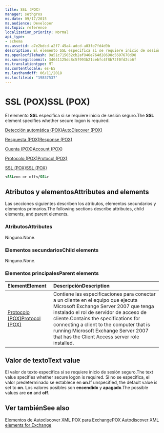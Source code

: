 ```yaml
---
title: SSL (POX)
manager: sethgros
ms.date: 09/17/2015
ms.audience: Developer
ms.topic: reference
localization_priority: Normal
api_type:
- schema
ms.assetid: a7e2bdcd-a2f7-45a4-adcd-a03fe7fd4d9b
description: El elemento SSL especifica si se requiere inicio de sesión seguro.
ms.openlocfilehash: 9a51c715032cb2af846e764d28698c5697670d98
ms.sourcegitcommit: 34041125dc8c5f993b21cebfc4f8b72f0fd2cb6f
ms.translationtype: MT
ms.contentlocale: es-ES
ms.lasthandoff: 06/11/2018
ms.locfileid: "19837537"
---
```

# <a name="ssl-pox"></a><span data-ttu-id="72056-103">SSL (POX)</span><span class="sxs-lookup"><span data-stu-id="72056-103">SSL (POX)</span></span>

<span data-ttu-id="72056-104">El elemento **SSL** especifica si se requiere inicio de sesión seguro.</span><span class="sxs-lookup"><span data-stu-id="72056-104">The **SSL** element specifies whether secure logon is required.</span></span> 
  
[<span data-ttu-id="72056-105">Detección automática (POX)</span><span class="sxs-lookup"><span data-stu-id="72056-105">AutoDiscover (POX)</span></span>](autodiscover-pox.md)
  
[<span data-ttu-id="72056-106">Respuesta (POX)</span><span class="sxs-lookup"><span data-stu-id="72056-106">Response (POX)</span></span>](response-pox.md)
  
[<span data-ttu-id="72056-107">Cuenta (POX)</span><span class="sxs-lookup"><span data-stu-id="72056-107">Account (POX)</span></span>](account-pox.md)
  
[<span data-ttu-id="72056-108">Protocolo (POX)</span><span class="sxs-lookup"><span data-stu-id="72056-108">Protocol (POX)</span></span>](protocol-pox.md)
  
[<span data-ttu-id="72056-109">SSL (POX)</span><span class="sxs-lookup"><span data-stu-id="72056-109">SSL (POX)</span></span>](ssl-pox.md)
  
```xml
<SSL>on or off</SSL>
```

## <a name="attributes-and-elements"></a><span data-ttu-id="72056-110">Atributos y elementos</span><span class="sxs-lookup"><span data-stu-id="72056-110">Attributes and elements</span></span>

<span data-ttu-id="72056-111">Las secciones siguientes describen los atributos, elementos secundarios y elementos primarios.</span><span class="sxs-lookup"><span data-stu-id="72056-111">The following sections describe attributes, child elements, and parent elements.</span></span>
  
### <a name="attributes"></a><span data-ttu-id="72056-112">Atributos</span><span class="sxs-lookup"><span data-stu-id="72056-112">Attributes</span></span>

<span data-ttu-id="72056-113">Ninguno.</span><span class="sxs-lookup"><span data-stu-id="72056-113">None.</span></span>
  
### <a name="child-elements"></a><span data-ttu-id="72056-114">Elementos secundarios</span><span class="sxs-lookup"><span data-stu-id="72056-114">Child elements</span></span>

<span data-ttu-id="72056-115">Ninguno.</span><span class="sxs-lookup"><span data-stu-id="72056-115">None.</span></span>
  
### <a name="parent-elements"></a><span data-ttu-id="72056-116">Elementos principales</span><span class="sxs-lookup"><span data-stu-id="72056-116">Parent elements</span></span>

|<span data-ttu-id="72056-117">**Element**</span><span class="sxs-lookup"><span data-stu-id="72056-117">**Element**</span></span>|<span data-ttu-id="72056-118">**Descripción**</span><span class="sxs-lookup"><span data-stu-id="72056-118">**Description**</span></span>|
|:-----|:-----|
|[<span data-ttu-id="72056-119">Protocolo (POX)</span><span class="sxs-lookup"><span data-stu-id="72056-119">Protocol (POX)</span></span>](protocol-pox.md) <br/> |<span data-ttu-id="72056-120">Contiene las especificaciones para conectar a un cliente en el equipo que ejecuta Microsoft Exchange Server 2007 que tenga instalado el rol de servidor de acceso de cliente.</span><span class="sxs-lookup"><span data-stu-id="72056-120">Contains the specifications for connecting a client to the computer that is running Microsoft Exchange Server 2007 that has the Client Access server role installed.</span></span>  <br/> |
   
## <a name="text-value"></a><span data-ttu-id="72056-121">Valor de texto</span><span class="sxs-lookup"><span data-stu-id="72056-121">Text value</span></span>

<span data-ttu-id="72056-122">El valor de texto especifica si se requiere inicio de sesión seguro.</span><span class="sxs-lookup"><span data-stu-id="72056-122">The text value specifies whether secure logon is required.</span></span> <span data-ttu-id="72056-123">Si no se especifica, el valor predeterminado se establece en **on**.</span><span class="sxs-lookup"><span data-stu-id="72056-123">If unspecified, the default value is set to **on**.</span></span> <span data-ttu-id="72056-124">Los valores posibles son **encendido** y **apagado**.</span><span class="sxs-lookup"><span data-stu-id="72056-124">The possible values are **on** and **off**.</span></span>
  
## <a name="see-also"></a><span data-ttu-id="72056-125">Ver también</span><span class="sxs-lookup"><span data-stu-id="72056-125">See also</span></span>



[<span data-ttu-id="72056-126">Elementos de Autodiscover XML POX para Exchange</span><span class="sxs-lookup"><span data-stu-id="72056-126">POX Autodiscover XML elements for Exchange</span></span>](pox-autodiscover-xml-elements-for-exchange.md)

